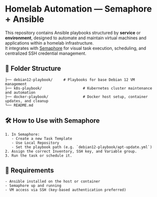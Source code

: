 # Homelab Automation — Semaphore + Ansible

This repository contains Ansible playbooks structured by **service** or **environment**, designed to automate and maintain virtual machines and applications within a homelab infrastructure.  
It integrates with [Semaphore](https://github.com/ansible-semaphore/semaphore) for visual task execution, scheduling, and centralized SSH credential management.


## 📁 Folder Structure
```
├── debian12-playbook/     # Playbooks for base Debian 12 VM management
├── k8s-playbook/                   # Kubernetes cluster maintenance and automation
├── docker-playbook/                # Docker host setup, container updates, and cleanup
└── README.md
```

## 🛠 How to Use with Semaphore
```
1. In Semaphore:
   - Create a new Task Template
   - Use Local Repository
   - Set the playbook path (e.g. `debian12-playbook/apt-update.yml`)
2. Assign the correct Inventory, SSH key, and Variable group.
3. Run the task or schedule it.
```

## 📌 Requirements
```
- Ansible installed on the host or container
- Semaphore up and running
- VM access via SSH (key-based authentication preferred)
```
